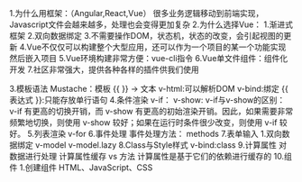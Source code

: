 1.为什么用框架：（Angular,React,Vue）
  很多业务逻辑移动到前端实现，Javascript文件会越来越多，处理也会变得更加复杂
2.为什么选择Vue：
  1.渐进式框架
  2.双向数据绑定
  3.不需要操作DOM，状态机，状态的改变，会引起视图的更新
  4.Vue不仅仅可以构建整个大型应用，还可以作为一个项目的某一个功能实现然后嵌入项目
  5.Vue环境构建非常方便：vue-cli指令
  6.Vue单文件组件：组件化开发
  7.社区非常强大，提供各种各样的插件供我们使用

3.模板语法
  Mustache：模板 {{  }} -> 文本
  v-html:可以解析DOM
  v-bind:绑定
  {{ 表达式 }}:只能存放单行语句
4.条件渲染
  v-if：
  v-show:
  v-if与v-show的区别：
    v-if 有更高的切换开销，而 v-show 有更高的初始渲染开销。因此，如果需要非常频繁地切换，则使用 v-show 较好；如果在运行时条件很少改变，则使用 v-if 较好。
5.列表渲染
   v-for
6.事件处理
  事件处理方法：
    methods
7.表单输入
  1.双向数据绑定
  v-model
  v-model.lazy
8.Class与Style样式
  v-bind:class
9.计算属性
  对数据进行处理
  计算属性缓存 vs 方法
    计算属性是基于它们的依赖进行缓存的
10.组件
  1.创建组件
    HTML、JavaScript、CSS
